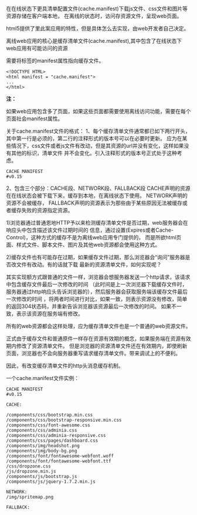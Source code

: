 在在线状态下更具清单配置文件(cache.manifest)下载js文件、css文件和图片等资源存储在客户端本地，
在离线的状态时，访问存资源文件，呈现web页面。

html5提供了里此案应用的特性，但是具体怎么去实现，由web开发者自己决定。

离线web应用的核心是缓存清单文件(cache.manifest),其中包含了在线状态下web应用有可能访问的资源

需要将<html>标签的manifest属性指向缓存文件。

	<!DOCTYPE HTML>
	<html manifest = "cache.manifest">
	...
	</html>

**注：**

如果web应用包含多了页面，如果这些页面都需要使用离线访问功能，需要在每个页面社会manifest属性。


关于cache.manifest文件的格式：
1、每个缓存清单文件通常都已如下两行开头，其中第一行是必须的，第二行的注释形式的版本号可以在必要时更新。
应为在某些情况下，css文件或者js文件有改动，但是其资源的url并没有变化，这样如果没有其他的标识，清单文件
并不会变化。引入注释形式的版本号正式处于这种考虑。

	CACHE MANIFEST
	#v0.15
2、包含三个部分：CACHE段、NETWORK段、FALLBACK段
CACHE声明的资源在在线状态会被下载下来，缓存到本地，在离线状态下使用。
NETWORK声明的资源不会被缓存，
FALLBACK声明的资源表示为那些由于某些原因无法被缓存或者缓存失败的资源指定资源。


1)浏览器通过普通恩地HTTP予以来检测缓存清单文件是否过期，web服务器会在响应头中包含描述该文件过期时间的
信息，通过设置(Expires或者Cache-Control)，这种方式的缓存不是为离线web应用专门提供的，
而是所欲html页面、样式文件、脚本文件、图片及其他web资源都会使用这种方式。

2)缓存文件也有可能存在过期，如果缓存文件过期，那么浏览器会“询问”服务器是否改文件有改动。有的话就下载
最新的资源清单文件，如何实现呢？

其实实现额方式跟普通的文件一样，浏览器会想服务器发送一个http请求，该请求中包含缓存文件最后一次修改的时间
（此时间是上一次浏览器下载缓存文件时，服务器通过http响应头告诉浏览器的），然后服务器会获取服务端该缓存文件最后一次修改的时间
，将两者时间进行对比，如果一致，则表示资源没有修改，简单的返回304状态码，并重新告诉浏览器该资源最后一次修改的时间。
如果不一致，表示该资源在服务端有修改。

所有的web资源都会这样处理，应为缓存清单文件也是一个普通的web资源文件。


正式由于缓存文件和普通原件一样存在资源有效期的概念，如果服务端在资源有效期内修改了资源清单文件。
但是浏览器的资源清单文件还在有效期内，即使刷新页面，浏览器也不会向服务器重写请求缓存清单文件。带来调试上的不便利。

因此，有改变缓存清单文件的http头消息缓存机制。


一个cache.manifest文件实例：

	CACHE MANIFEST
	#v0.15

	CACHE:

	/components/css/bootstrap.min.css
	/components/css/bootstrap-responsive.min.css
	/components/css/font-awesome.css
	/components/css/adminia.css
	/components/css/adminia-responsive.css
	/components/css/pages/dashboard.css
	/components/img/headshot.png
	/components/img/body-bg.png
	/components/font/fontawesome-webfont.woff
	/components/font/fontawesome-webfont.ttf
	/css/dropzone.css
	/js/dropzone.min.js
	/components/js/bootstrap.js
	/components/js/jquery-1.7.2.min.js

	NETWORK:
	/img/spritemap.png

	FALLBACK:
